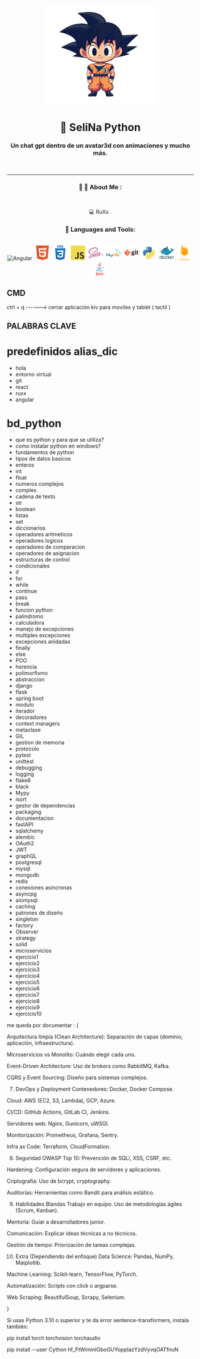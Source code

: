 <div id="header" align="center">

<img src="/img/muneco.png" width="300" />

<h1 align="center">👋 SeliNa Python</h1>

<h3 aling="center">Un chat gpt dentro de un avatar3d con animaciones y mucho más.</h3>
<br>

</div>

---
<div align="center">
<h3>🔨 👦 About Me :</h3>
<br>

 💻 RuXx .

</div>


<div align="center">
<h3>🔨 Languages and Tools:</h3>
<br>
<div>
<img src="https://upload.wikimedia.org/wikipedia/commons/c/cf/Angular_full_color_logo.svg" title="Angular" alt="Angular" width="45" height="45"/>&nbsp;
<img src="https://github.com/devicons/devicon/blob/master/icons/html5/html5-original.svg" title="HTML5" alt="HTML" width="40" height="40"/>&nbsp;
<img src="https://github.com/devicons/devicon/blob/master/icons/css3/css3-plain-wordmark.svg" title="CSS3" alt="CSS" width="40" height="40"/>&nbsp;
<img src="https://github.com/devicons/devicon/blob/master/icons/javascript/javascript-original.svg" title="Javascript" alt="Javascript" width="40" height="40"/>&nbsp;
<img src="https://github.com/devicons/devicon/blob/master/icons/sass/sass-original.svg" title="SASS" alt="Sass" width="40" height="40"/>&nbsp;
<img src="https://github.com/devicons/devicon/blob/master/icons/mysql/mysql-original-wordmark.svg" title="CSS3" alt="CSS" width="40" height="40"/>&nbsp;
<img src="https://github.com/devicons/devicon/blob/master/icons/git/git-original-wordmark.svg" title="GIT" alt="Git" width="40" height="40"/>&nbsp;
<img src="https://github.com/devicons/devicon/blob/master/icons/python/python-original.svg" title="PYTHON" alt="python" width="40" height="40"/>&nbsp;
<img src="https://github.com/devicons/devicon/blob/master/icons/docker/docker-original-wordmark.svg" title="docker" alt="docker" width="40" height="40"/>&nbsp;
<img src="https://github.com/devicons/devicon/blob/master/icons/firebase/firebase-plain-wordmark.svg" title="firebase" alt="firebase" width="40" height="40"/>&nbsp;
<img src="https://github.com/devicons/devicon/blob/master/icons/java/java-original-wordmark.svg" title="java" alt="java" width="40" height="40"/>&nbsp;
</div>
</div>



## CMD
ctrl + q  ------> cerrar aplicación
kiv para moviles y tablet ( tactil )

## PALABRAS CLAVE


# predefinidos alias_dic
- hola
- entorno virtual
- git 
- react
- ruxx
- angular

 # bd_python
- que es python y para que se utiliza?
- como instalar python en windows?
- fundamentos de python
- tipos de datos basicos
- enteros
- int
- float
- numeros complejos
- complex
- cadena de texto
- str
- boolean
- listas
- set
- diccionarios
- operadores aritmeticos
- operadores logicos
- operadores de comparacion
- operadores de asignacion
- estructuras de control
- condicionales
- if
- for
- while
- continue
- pass
- break
- funcion python
- palindromo
- calculadora
- manejo de excepciones
- multiples excepciones
- excepciones anidadas
- finally
- else
- POO
- herencia
- polimorfismo
- abstraccion
- django
- flask
- spring boot
- modulo
- iterador
- decoradores
- context managers
- metaclase
- GIL
- gestion de memoria
- protocolo
- pytest
- unittest
- debugging
- logging
- flake8
- black
- Mypy
- isort
- gestor de dependencias
- packaging
- documentacion
- fastAPI
- sqlalchemy
- alembic
- OAuth2
- JWT
- graphQL
- postgresql
- mysql
- mongodb
- redis
- conexiones asincronas
- asyncpg
- aiomysql
- caching
- patrones de diseño
- singleton
- factory
- Observer
- strategy
- solid
- microservicios
- ejercicio1
- ejercicio2
- ejercicio3
- ejercicio4
- ejercicio5
- ejercicio6
- ejercicio7
- ejercicio8
- ejercicio9
- ejercicio10




me queda por documentar : {

Arquitectura limpia (Clean Architecture): Separación de capas (dominio, aplicación, infraestructura).

Microservicios vs Monolito: Cuándo elegir cada uno.

Event-Driven Architecture: Uso de brokers como RabbitMQ, Kafka.

CQRS y Event Sourcing: Diseño para sistemas complejos.

7. DevOps y Deployment
Contenedores: Docker, Docker Compose.

Cloud: AWS (EC2, S3, Lambda), GCP, Azure.

CI/CD: GitHub Actions, GitLab CI, Jenkins.

Servidores web: Nginx, Gunicorn, uWSGI.

Monitorización: Prometheus, Grafana, Sentry.

Infra as Code: Terraform, CloudFormation.

8. Seguridad
OWASP Top 10: Prevención de SQLi, XSS, CSRF, etc.

Hardening: Configuración segura de servidores y aplicaciones.

Criptografía: Uso de bcrypt, cryptography.

Auditorías: Herramientas como Bandit para análisis estático.

9. Habilidades Blandas
Trabajo en equipo: Uso de metodologías ágiles (Scrum, Kanban).

Mentoría: Guiar a desarrolladores junior.

Comunicación: Explicar ideas técnicas a no técnicos.

Gestión de tiempo: Priorización de tareas complejas.

10. Extra (Dependiendo del enfoque)
Data Science: Pandas, NumPy, Matplotlib.

Machine Learning: Scikit-learn, TensorFlow, PyTorch.

Automatización: Scripts con click o argparse.

Web Scraping: BeautifulSoup, Scrapy, Selenium.


}

Si usas Python 3.10 o superior y te da error sentence-transformers, instala también:

pip install torch torchvision torchaudio

pip install --user Cython
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